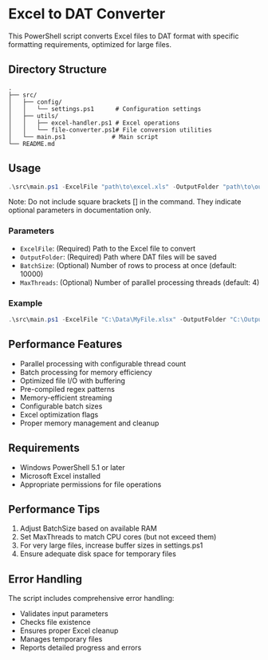 # Excel to DAT Converter

This PowerShell script converts Excel files to DAT format with specific formatting requirements, optimized for large files.

## Directory Structure

```
.
├── src/
│   ├── config/
│   │   └── settings.ps1      # Configuration settings
│   ├── utils/
│   │   ├── excel-handler.ps1 # Excel operations
│   │   └── file-converter.ps1# File conversion utilities
│   └── main.ps1             # Main script
└── README.md
```

## Usage

```powershell
.\src\main.ps1 -ExcelFile "path\to\excel.xls" -OutputFolder "path\to\output\folder" -BatchSize 10000 -MaxThreads 4
```

Note: Do not include square brackets [] in the command. They indicate optional parameters in documentation only.

### Parameters

- `ExcelFile`: (Required) Path to the Excel file to convert
- `OutputFolder`: (Required) Path where DAT files will be saved
- `BatchSize`: (Optional) Number of rows to process at once (default: 10000)
- `MaxThreads`: (Optional) Number of parallel processing threads (default: 4)

### Example

```powershell
.\src\main.ps1 -ExcelFile "C:\Data\MyFile.xlsx" -OutputFolder "C:\Output" -BatchSize 20000 -MaxThreads 8
```

## Performance Features

- Parallel processing with configurable thread count
- Batch processing for memory efficiency
- Optimized file I/O with buffering
- Pre-compiled regex patterns
- Memory-efficient streaming
- Configurable batch sizes
- Excel optimization flags
- Proper memory management and cleanup

## Requirements

- Windows PowerShell 5.1 or later
- Microsoft Excel installed
- Appropriate permissions for file operations

## Performance Tips

1. Adjust BatchSize based on available RAM
2. Set MaxThreads to match CPU cores (but not exceed them)
3. For very large files, increase buffer sizes in settings.ps1
4. Ensure adequate disk space for temporary files

## Error Handling

The script includes comprehensive error handling:
- Validates input parameters
- Checks file existence
- Ensures proper Excel cleanup
- Manages temporary files
- Reports detailed progress and errors
